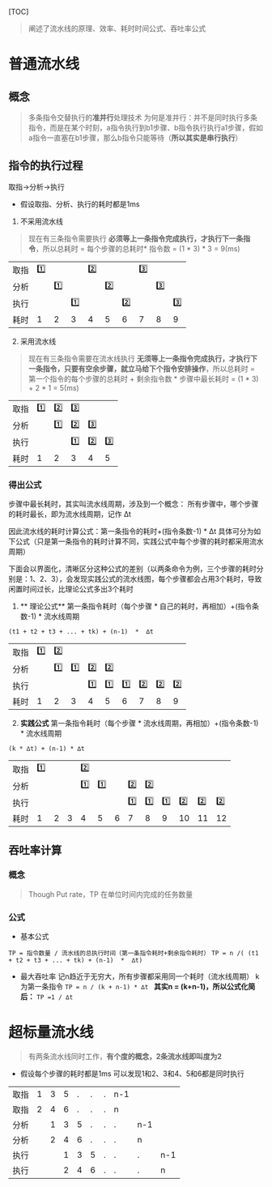 [TOC]

> 阐述了流水线的原理、效率、耗时时间公式、吞吐率公式


# 普通流水线
## 概念
> 多条指令交替执行的**准并行**处理技术
> 为何是准并行：并不是同时执行多条指令，而是在某个时刻，a指令执行到b1步骤、b指令执行执行a1步骤，假如a指令一直塞在b1步骤，那么b指令只能等待（**所以其实是串行执行**）

## 指令的执行过程
取指→分析→执行

* 假设取指、分析、执行的耗时都是1ms
1. 不采用流水线
>现在有三条指令需要执行
>**必须等上一条指令完成执行，才执行下一条指令**，所以总耗时 = 每个步骤的总耗时* 指令数 = (1 * 3) * 3 = 9(ms) 

|      |     |     |     |     |     |     |     |     |     |
| ---- | --- | --- | --- | --- | --- | --- | --- | --- | --- |
| 取指 | 1️⃣ |     |     | 2️⃣ |     |     | 3️⃣ |     |     |
| 分析 |     | 1️⃣ |     |     | 2️⃣ |     |     | 3️⃣ |     |
| 执行 |     |     | 1️⃣ |     |     | 2️⃣ |     |     | 3️⃣ |
| 耗时 | 1   | 2   | 3   | 4   | 5   | 6   | 7   | 8   | 9   |


2. 采用流水线
>现在有三条指令需要在流水线执行
>**无须等上一条指令完成执行，才执行下一条指令，只要有空余步骤，就立马给下个指令安排操作**，所以总耗时 = 第一个指令的每个步骤的总耗时 + 剩余指令数 * 步骤中最长耗时 = (1 * 3)  + 2 * 1  = 5(ms) 

|      |     |     |     |     |     |
| ---- | --- | --- | --- | --- | --- |
| 取指 | 1️⃣ | 2️⃣ | 3️⃣ |     |     |
| 分析 |     | 1️⃣ | 2️⃣ | 3️⃣ |     |
| 执行 |     |     | 1️⃣ | 2️⃣ | 3️⃣ |
| 耗时 | 1   | 2   | 3   | 4   | 5   |

### 得出公式

步骤中最长耗时，其实叫流水线周期，涉及到一个概念：
所有步骤中，哪个步骤的耗时最长，即为流水线周期，记作 ∆t

因此流水线的耗时计算公式：第一条指令的耗时+(指令条数-1) \*  ∆t
具体可分为如下公式（只是第一条指令的耗时计算不同，实践公式中每个步骤的耗时都采用流水周期）

下面会以界面化，清晰区分这种公式的差别（以两条命令为例，三个步骤的耗时分别是：1、2、3），会发现实践公式的流水线图，每个步骤都会占用3个耗时，导致闲置时间过长，比理论公式多出3个耗时

1. ** 理论公式**
第一条指令耗时（每个步骤 * 自己的耗时，再相加）+(指令条数-1) \*  流水线周期

`(t1 + t2 + t3 + ... + tk) + (n-1)  *  ∆t`

|      |     |     |     |     |     |     |     |     |     |
| ---- | --- | --- | --- | --- | --- | --- | --- | --- | --- |
| 取指 | 1️⃣ | 2️⃣ |     |     |     |     |     |     |     |
| 分析 |     | 1️⃣ | 1️⃣ | 2️⃣ | 2️⃣ |     |     |     |     |
| 执行 |     |     |     | 1️⃣ | 1️⃣ | 1️⃣ | 2️⃣ | 2️⃣ | 2️⃣ |
| 耗时 | 1   | 2   | 3   | 4   | 5   | 6   | 7   | 8   | 9   |

2. **实践公式**
第一条指令耗时（每个步骤 * 流水线周期，再相加）+(指令条数-1) \*  流水线周期

`(k * ∆t) + (n-1) * ∆t`

|      |     |     |     |     |     |     |     |     |     |     |     |     |
| ---- | --- | --- | --- | --- | --- | --- | --- | --- | --- | --- | --- | --- |
| 取指 | 1️⃣ |     |     | 2️⃣ |     |     |     |     |     |     |     |     |
| 分析 |     |     |     | 1️⃣ | 1️⃣ |     | 2️⃣ | 2️⃣ |     |     |     |     |
| 执行 |     |     |     |     |     |     | 1️⃣ | 1️⃣ | 1️⃣ | 2️⃣ | 2️⃣ | 2️⃣ |
| 耗时 | 1   | 2   | 3   | 4   | 5   | 6   | 7   | 8   | 9   | 10  | 11  | 12  |

## 吞吐率计算
### 概念
>Though Put rate，TP
>在单位时间内完成的任务数量

### 公式
* 基本公式

`TP = 指令数量 / 流水线的总执行时间（第一条指令耗时+剩余指令耗时）`
`TP = n /( (t1 + t2 + t3 + ... + tk) + (n-1)  *  ∆t)`

* 最大吞吐率
记n趋近于无穷大，所有步骤都采用同一个耗时（流水线周期）
k为第一条指令
`TP = n / (k + n-1) * ∆t `
**其实n = (k+n-1)，所以公式化简后：**
`TP =1 / ∆t`

# 超标量流水线
> 有两条流水线同时工作，**有个度的概念，2条流水线即叫度为2**

* 假设每个步骤的耗时都是1ms
可以发现1和2、3和4、5和6都是同时执行

|      |     |     |     |     |     |     |     |     |     |
| ---- | --- | --- | --- | --- | --- | --- | --- | --- | --- |
| 取指 | 1   | 3   | 5   | .   | .   | .   |n-1     |  |     |
| 取指 | 2   | 4   | 6   | .   | .   | .   |n     |     |     |
| 分析 |     | 1   | 3   | 5   | .   | .   | .   |n-1     |     |
| 分析 |     | 2   | 4   | 6   | .   | .   | .   |n     |     |
| 执行 |     |     | 1   | 3   | 5   | .   | .   |.     |n-1     |
| 执行 |     |     | 2   | 4   | 6   | .   | .   | .   |n     |


